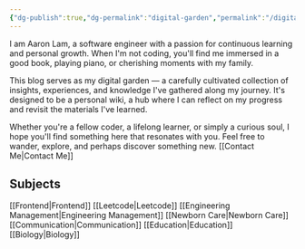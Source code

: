 ```yaml
---
{"dg-publish":true,"dg-permalink":"digital-garden","permalink":"/digital-garden/","tags":["gardenEntry"]}
---
```


I am Aaron Lam, a software engineer with a passion for continuous learning and personal growth. When I'm not coding, you'll find me immersed in a good book, playing piano, or cherishing moments with my family.

This blog serves as my digital garden — a carefully cultivated collection of insights, experiences, and knowledge I've gathered along my journey. It's designed to be a personal wiki, a hub where I can reflect on my progress and revisit the materials I've learned.

Whether you're a fellow coder, a lifelong learner, or simply a curious soul, I hope you'll find something here that resonates with you. Feel free to wander, explore, and perhaps discover something new. [[Contact Me\|Contact Me]]

## Subjects

[[Frontend\|Frontend]]
[[Leetcode\|Leetcode]]
[[Engineering Management\|Engineering Management]]
[[Newborn Care\|Newborn Care]]
[[Communication\|Communication]]
[[Education\|Education]]
[[Biology\|Biology]]